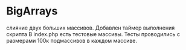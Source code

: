 # BigArrays
слияние двух больших массивов.
Добавлен таймер выполнения скрипта
В index.php есть тестовые массивы. Тесты проводились с размерами 100к подмассивов в каждом массиве.